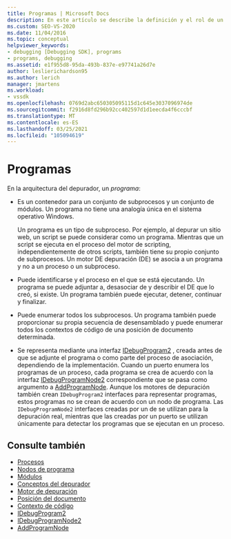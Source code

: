 ```yaml
---
title: Programas | Microsoft Docs
description: En este artículo se describe la definición y el rol de un programa en la arquitectura del depurador de Visual Studio.
ms.custom: SEO-VS-2020
ms.date: 11/04/2016
ms.topic: conceptual
helpviewer_keywords:
- debugging [Debugging SDK], programs
- programs, debugging
ms.assetid: e1f955d8-95da-493b-837e-e97741a26d7e
author: leslierichardson95
ms.author: lerich
manager: jmartens
ms.workload:
- vssdk
ms.openlocfilehash: 0769d2abc650305095115d1c645e3037096974de
ms.sourcegitcommit: f2916d8fd296b92cc402597d1d1eecda4f6cccbf
ms.translationtype: MT
ms.contentlocale: es-ES
ms.lasthandoff: 03/25/2021
ms.locfileid: "105094619"
---
```

# <a name="programs"></a>Programas
En la arquitectura del depurador, un *programa*:

- Es un contenedor para un conjunto de subprocesos y un conjunto de módulos. Un programa no tiene una analogía única en el sistema operativo Windows.

     Un programa es un tipo de subproceso. Por ejemplo, al depurar un sitio web, un script se puede considerar como un programa. Mientras que un script se ejecuta en el proceso del motor de scripting, independientemente de otros scripts, también tiene su propio conjunto de subprocesos. Un motor DE depuración (DE) se asocia a un programa y no a un proceso o un subproceso.

- Puede identificarse y el proceso en el que se está ejecutando. Un programa se puede adjuntar a, desasociar de y describir el DE que lo creó, si existe. Un programa también puede ejecutar, detener, continuar y finalizar.

- Puede enumerar todos los subprocesos. Un programa también puede proporcionar su propia secuencia de desensamblado y puede enumerar todos los contextos de código de una posición de documento determinada.

- Se representa mediante una interfaz [IDebugProgram2](../../extensibility/debugger/reference/idebugprogram2.md) , creada antes de que se adjunte el programa o como parte del proceso de asociación, dependiendo de la implementación. Cuando un puerto enumera los programas de un proceso, cada programa se crea de acuerdo con la interfaz [IDebugProgramNode2](../../extensibility/debugger/reference/idebugprogramnode2.md) correspondiente que se pasa como argumento a [AddProgramNode](../../extensibility/debugger/reference/idebugportnotify2-addprogramnode.md). Aunque los motores de depuración también crean `IDebugProgram2` interfaces para representar programas, estos programas no se crean de acuerdo con un nodo de programa. Las `IDebugProgramNode2` interfaces creadas por un de se utilizan para la depuración real, mientras que las creadas por un puerto se utilizan únicamente para detectar los programas que se ejecutan en un proceso.

## <a name="see-also"></a>Consulte también
- [Procesos](../../extensibility/debugger/processes.md)
- [Nodos de programa](../../extensibility/debugger/program-nodes.md)
- [Módulos](../../extensibility/debugger/modules.md)
- [Conceptos del depurador](../../extensibility/debugger/debugger-concepts.md)
- [Motor de depuración](../../extensibility/debugger/debug-engine.md)
- [Posición del documento](../../extensibility/debugger/document-position.md)
- [Contexto de código](../../extensibility/debugger/code-context.md)
- [IDebugProgram2](../../extensibility/debugger/reference/idebugprogram2.md)
- [IDebugProgramNode2](../../extensibility/debugger/reference/idebugprogramnode2.md)
- [AddProgramNode](../../extensibility/debugger/reference/idebugportnotify2-addprogramnode.md)
